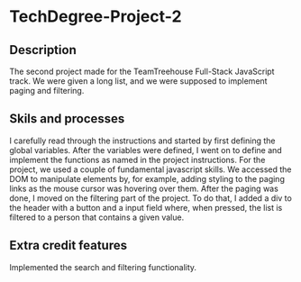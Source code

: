 # TechDegree-Project-2
## Description
The second project made for the TeamTreehouse Full-Stack JavaScript track. We were given a long list, and we were supposed to implement paging and filtering.

## Skils and processes
I carefully read through the instructions and started by first defining the global variables. After the variables were defined, I went on to define and implement the functions as named in the project
instructions.
For the project, we used a couple of fundamental javascript skills. We accessed the DOM to manipulate elements by, for example, adding styling to the paging links as the mouse
cursor was hovering over them. After the paging was done, I moved on the filtering part of the project. To do that, I added a div to the header with a button and a input field
where, when pressed, the list is filtered to a person that contains a given value.

## Extra credit features
Implemented the search and filtering functionality.
